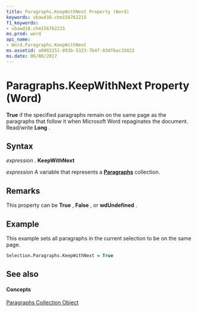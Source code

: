 ```yaml
---
title: Paragraphs.KeepWithNext Property (Word)
keywords: vbawd10.chm156762215
f1_keywords:
- vbawd10.chm156762215
ms.prod: word
api_name:
- Word.Paragraphs.KeepWithNext
ms.assetid: a0083251-893b-5323-7b4f-03df6ac32822
ms.date: 06/08/2017
---
```



# Paragraphs.KeepWithNext Property (Word)

 **True** if the specified paragraphs remain on the same page as the paragraphs that follow it when Microsoft Word repaginates the document. Read/write **Long** .


## Syntax

 _expression_ . **KeepWithNext**

 _expression_ A variable that represents a **[Paragraphs](paragraphs-object-word.md)** collection.


## Remarks

This property can be **True** , **False** , or **wdUndefined** .


## Example

This example sets all paragraphs in the current selection to be on the same page.


```vb
Selection.Paragraphs.KeepWithNext = True
```


## See also


#### Concepts


[Paragraphs Collection Object](paragraphs-object-word.md)

